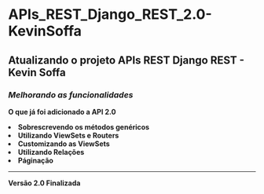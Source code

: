<h1>APIs_REST_Django_REST_2.0-KevinSoffa</h1>
<h2> Atualizando o projeto APIs REST Django REST - Kevin Soffa</h2>
<body>
  <h3> <em> Melhorando as funcionalidades </em> </h3>
  <p> <strong> O que já foi adicionado a API 2.0 </<strong> </p>
  <li>Sobrescrevendo os métodos genéricos</li>
  <li>Utilizando ViewSets e Routers</li>
  <li>Customizando as ViewSets</li>
  <li>Utilizando Relações</li>
  <li>Páginação</li>
  <hr>
  <p>Versão 2.0 Finalizada</p>
</body>

